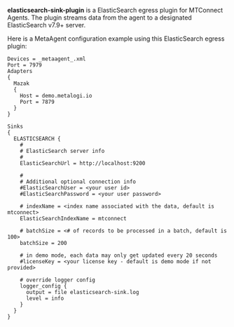 **elasticsearch-sink-plugin** is a ElasticSearch egress plugin for MTConnect Agents.  The plugin streams data from the agent to a designated ElasticSearch v7.9+ server.

Here is a MetaAgent configuration example using this ElasticSearch egress plugin:
```
Devices = _metaagent_.xml
Port = 7979
Adapters
{
  Mazak
  {
    Host = demo.metalogi.io
    Port = 7879
  }
}

Sinks
{
  ELASTICSEARCH {
    #
    # ElasticSearch server info
    #
    ElasticSearchUrl = http://localhost:9200

    #
    # Additional optional connection info
    #ElasticSearchUser = <your user id>
    #ElasticSearchPassword = <your user password>

    # indexName = <index name associated with the data, default is mtconnect>
    ElasticSearchIndexName = mtconnect

    # batchSize = <# of records to be processed in a batch, default is 100>
    batchSize = 200

    # in demo mode, each data may only get updated every 20 seconds
    #licenseKey = <your license key - default is demo mode if not provided>

    # override logger config 
    logger_config {
      output = file elasticsearch-sink.log
      level = info
    }
  }
}
```
